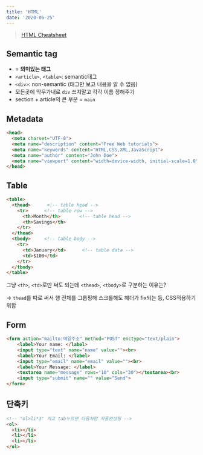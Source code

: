 ```yaml
---
title: 'HTML'
date: '2020-06-25'
---
```


> [HTML Cheatsheet](https://web.stanford.edu/group/csp/cs21/htmlcheatsheet.pdf)

## Semantic tag

- = **의미있는 태그**
- `<article>`, `<table>`: semantic태그
- `<div>`: non-semantic (태그만 보고 내용을 알 수 없음)
- 모든곳에 막무가내로 `div` 쓰지말고 각각 이름 정해주기
- section + article의 큰 부분 = `main`

## Metadata

```html
<head>
  <meta charset="UTF-8">
  <meta name="description" content="Free Web tutorials">
  <meta name="keywords" content="HTML,CSS,XML,JavaScript">
  <meta name="author" content="John Doe">
  <meta name="viewport" content="width=device-width, initial-scale=1.0">
</head>
```

## Table

```html
<table>
  <thead>      <!-- table head -->
    <tr>      <!-- table row -->
      <th>Month</th>       <!-- table head --> 
      <th>Savings</th>
    </tr>
  </thead>
  <tbody>     <!-- table body -->
    <tr>
      <td>January</td>      <!-- table data -->
      <td>$100</td>
    </tr>
  </tbody>
</table>
```

그냥 `<th>`, `<td>`로만 써도 되는데 `<thead>`, `<tbody>`로 구분하는 이유는?

→ `thead`를 따로 써서 행 전체를 그룹핑해 스크롤해도 헤더가 fix되는 등, CSS적용하기위함

## Form

```html
<form action="mailto:메일주소" method="POST" enctype="text/plain">
	<label>Your name: </label>
	<input type="text" name="name" value=""><br>
	<label>Your Email: </label>
	<input type="email" name="email" value=""><br>
	<label>Your Message: </label>
	<textarea name="message" rows="10" cols="30"></textarea><br>
	<input type="submit" name="" value="Send">
</form>
```

## 단축키

```html
<!-- "ol>li*3" 치고 tab누르면 다음처럼 자동완성됨 -->
<ol>
  <li></li>
  <li></li>
  <li></li>
</ol>
```